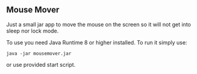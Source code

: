 ## Mouse Mover

Just a small jar app to move the mouse on the screen so it will not get into sleep nor lock mode.

To use you need Java Runtime 8 or higher installed.
To run it simply use:
```shell
java -jar mousemover.jar
```
or use provided start script.